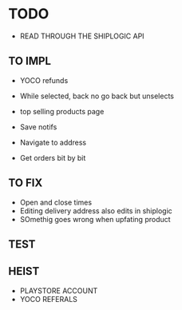 # TODO

- READ THROUGH  THE SHIPLOGIC API

## TO IMPL

- YOCO refunds
- While selected, back no go back but unselects
- top selling products page

 - Save notifs
- Navigate to address
- Get orders bit by bit

## TO FIX
- Open and close times
- Editing delivery address also edits in shiplogic
- SOmethig goes wrong when upfating product

## TEST


## HEIST

- PLAYSTORE ACCOUNT
- YOCO REFERALS